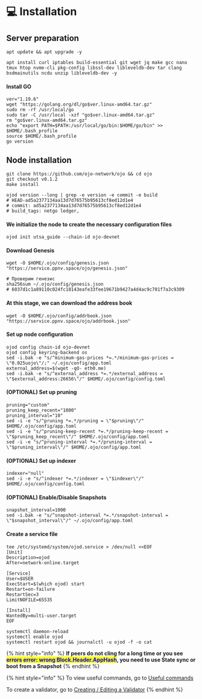 # 💻 Installation

## Server preparation

```shell
apt update && apt upgrade -y
```

```shell
apt install curl iptables build-essential git wget jq make gcc nano tmux htop nvme-cli pkg-config libssl-dev libleveldb-dev tar clang bsdmainutils ncdu unzip libleveldb-dev -y
```

#### Install GO

```shell
ver="1.19.6"
wget "https://golang.org/dl/go$ver.linux-amd64.tar.gz"
sudo rm -rf /usr/local/go
sudo tar -C /usr/local -xzf "go$ver.linux-amd64.tar.gz"
rm "go$ver.linux-amd64.tar.gz"
echo "export PATH=$PATH:/usr/local/go/bin:$HOME/go/bin" >> $HOME/.bash_profile
source $HOME/.bash_profile
go version
```

## Node installation

```shell
git clone https://github.com/ojo-network/ojo && cd ojo
git checkout v0.1.2
make install
```

```shell
ojod version --long | grep -e version -e commit -e build
# HEAD-ad5a2377134aa13d7d76575b95613cf8ed12d1e4
# commit: ad5a2377134aa13d7d76575b95613cf8ed12d1e4
# build_tags: netgo ledger,
```

#### We initialize the node to create the necessary configuration files

```shell
ojod init utsa_guide --chain-id ojo-devnet
```

#### Download Genesis

```shell
wget -O $HOME/.ojo/config/genesis.json "https://service.ppnv.space/ojo/genesis.json"

# Проверим генезис
sha256sum ~/.ojo/config/genesis.json
# 6037d1c1a89110c024fc18143eafe33fee19671b9427a4d4ac9c701f7a3c9309
```

#### At this stage, we can download the address book

```shell
wget -O $HOME/.ojo/config/addrbook.json "https://service.ppnv.space/ojo/addrbook.json"
```

#### Set up node configuration

```shell
ojod config chain-id ojo-devnet
ojod config keyring-backend os
sed -i.bak -e "s/^minimum-gas-prices *=.*/minimum-gas-prices = \"0.025uojo\"/;" ~/.ojo/config/app.toml
external_address=$(wget -qO- eth0.me)
sed -i.bak -e "s/^external_address *=.*/external_address = \"$external_address:26656\"/" $HOME/.ojo/config/config.toml
```

#### (OPTIONAL) Set up pruning

```shell
pruning="custom"
pruning_keep_recent="1000"
pruning_interval="10"
sed -i -e "s/^pruning *=.*/pruning = \"$pruning\"/" $HOME/.ojo/config/app.toml
sed -i -e "s/^pruning-keep-recent *=.*/pruning-keep-recent = \"$pruning_keep_recent\"/" $HOME/.ojo/config/app.toml
sed -i -e "s/^pruning-interval *=.*/pruning-interval = \"$pruning_interval\"/" $HOME/.ojo/config/app.toml
```

#### (OPTIONAL) Set up indexer

```shell
indexer="null"
sed -i -e "s/^indexer *=.*/indexer = \"$indexer\"/" $HOME/.ojo/config/config.toml
```

#### (OPTIONAL) Enable/Disable Snapshots

```shell
snapshot_interval=1000
sed -i.bak -e "s/^snapshot-interval *=.*/snapshot-interval = \"$snapshot_interval\"/" ~/.ojo/config/app.toml
```

#### Create a service file

```shell
tee /etc/systemd/system/ojod.service > /dev/null <<EOF
[Unit]
Description=ojod
After=network-online.target

[Service]
User=$USER
ExecStart=$(which ojod) start
Restart=on-failure
RestartSec=3
LimitNOFILE=65535

[Install]
WantedBy=multi-user.target
EOF
```

```shell
systemctl daemon-reload
systemctl enable ojod
systemctl restart ojod && journalctl -u ojod -f -o cat
```

{% hint style="info" %}
**If peers do not cling for a long time or you see&#x20;**<mark style="color:blue;">**errors error: wrong Block.Header.AppHash**</mark>**, you need to use State sync or boot from a Snapshot**
{% endhint %}

{% hint style="info" %}
To view useful commands, go to [Useful commands](https://utsa.gitbook.io/services/cosmos-wiki/useful-commands)

To create a validator, go to [Creating / Editing a Validator](https://utsa.gitbook.io/services/cosmos-wiki/creating-editing-a-validator)
{% endhint %}
